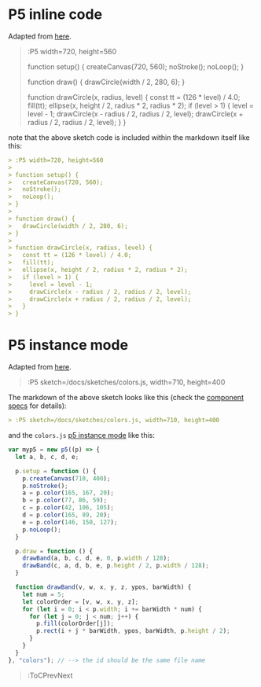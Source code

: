 # P5 inline code

Adapted from [here](https://p5js.org/examples/structure-recursion.html).

> :P5 width=720, height=560
>
> function setup() {
>   createCanvas(720, 560);
>   noStroke();
>   noLoop();
> }
> 
> function draw() {
>   drawCircle(width / 2, 280, 6);
> }
> 
> function drawCircle(x, radius, level) {
>   const tt = (126 * level) / 4.0;
>   fill(tt);
>   ellipse(x, height / 2, radius * 2, radius * 2);
>   if (level > 1) {
>     level = level - 1;
>     drawCircle(x - radius / 2, radius / 2, level);
>     drawCircle(x + radius / 2, radius / 2, level);
>   }
> }

note that the above sketch code is included within the markdown itself like this:

```md
> :P5 width=720, height=560
>
> function setup() {
>   createCanvas(720, 560);
>   noStroke();
>   noLoop();
> }
> 
> function draw() {
>   drawCircle(width / 2, 280, 6);
> }
> 
> function drawCircle(x, radius, level) {
>   const tt = (126 * level) / 4.0;
>   fill(tt);
>   ellipse(x, height / 2, radius * 2, radius * 2);
>   if (level > 1) {
>     level = level - 1;
>     drawCircle(x - radius / 2, radius / 2, level);
>     drawCircle(x + radius / 2, radius / 2, level);
>   }
> }
```

# P5 instance mode

Adapted from [here](https://p5js.org/examples/color-relativity.html).

> :P5 sketch=/docs/sketches/colors.js, width=710, height=400

The markdown of the above sketch looks like this (check the [component specs](/docs/snippets/component) for details):

```markdown
> :P5 sketch=/docs/sketches/colors.js, width=710, height=400
```

and the `colors.js` [p5 instance mode](https://github.com/processing/p5.js/wiki/Global-and-instance-mode) like this:

```js | colors.js
var myp5 = new p5((p) => {
  let a, b, c, d, e;

  p.setup = function () {
    p.createCanvas(710, 400);
    p.noStroke();
    a = p.color(165, 167, 20);
    b = p.color(77, 86, 59);
    c = p.color(42, 106, 105);
    d = p.color(165, 89, 20);
    e = p.color(146, 150, 127);
    p.noLoop();
  }

  p.draw = function () {
    drawBand(a, b, c, d, e, 0, p.width / 128);
    drawBand(c, a, d, b, e, p.height / 2, p.width / 128);
  }

  function drawBand(v, w, x, y, z, ypos, barWidth) {
    let num = 5;
    let colorOrder = [v, w, x, y, z];
    for (let i = 0; i < p.width; i += barWidth * num) {
      for (let j = 0; j < num; j++) {
        p.fill(colorOrder[j]);
        p.rect(i + j * barWidth, ypos, barWidth, p.height / 2);
      }
    }
  }
}, "colors"); // --> the id should be the same file name
```

> :ToCPrevNext